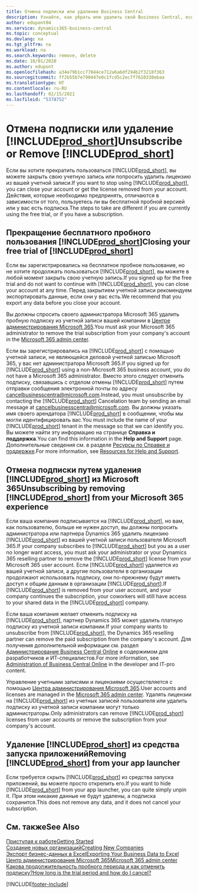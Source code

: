```yaml
---
title: Отмена подписки или удаление Business Central
description: Узнайте, как убрать или удалить свой Business Central, если у вас есть пробная подписка или если у вас есть платная подписка.
author: edupont04
ms.service: dynamics365-business-central
ms.topic: conceptual
ms.devlang: na
ms.tgt_pltfrm: na
ms.workload: na
ms.search.keywords: remove, delete
ms.date: 10/01/2020
ms.author: edupont
ms.openlocfilehash: a34e79b1cc77844ce712a6a6df294b2f3218f363
ms.sourcegitcommit: ff2b55b7e790447e0c1fcd5c2ec7f7610338ebaa
ms.translationtype: HT
ms.contentlocale: ru-RU
ms.lasthandoff: 02/15/2021
ms.locfileid: "5378752"
---
```

# <a name="unsubscribe-or-remove-prod_short"></a><span data-ttu-id="1e52d-103">Отмена подписки или удаление [!INCLUDE[prod_short](includes/prod_short.md)]</span><span class="sxs-lookup"><span data-stu-id="1e52d-103">Unsubscribe or Remove [!INCLUDE[prod_short](includes/prod_short.md)]</span></span>

<span data-ttu-id="1e52d-104">Если вы хотите прекратить пользоваться [!INCLUDE[prod_short](includes/prod_short.md)], вы можете закрыть свою учетную запись или попросить удалить лицензию из вашей учетной записи.</span><span class="sxs-lookup"><span data-stu-id="1e52d-104">If you want to stop using [!INCLUDE[prod_short](includes/prod_short.md)], you can close your account or get the license removed from your account.</span></span> <span data-ttu-id="1e52d-105">Действия, которые необходимо предпринять, отличаются в зависимости от того, пользуетесь ли вы бесплатной пробной версией или у вас есть подписка.</span><span class="sxs-lookup"><span data-stu-id="1e52d-105">The steps to take are different if you are currently using the free trial, or if you have a subscription.</span></span>  

## <a name="closing-your-free-trial-of-prod_short"></a><span data-ttu-id="1e52d-106">Прекращение бесплатного пробного пользования [!INCLUDE[prod_short](includes/prod_short.md)]</span><span class="sxs-lookup"><span data-stu-id="1e52d-106">Closing your free trial of [!INCLUDE[prod_short](includes/prod_short.md)]</span></span>

<span data-ttu-id="1e52d-107">Если вы зарегистрировались на бесплатное пробное пользование, но не хотите продолжать пользоваться [!INCLUDE[prod_short](includes/prod_short.md)], вы можете в любой момент закрыть свою учетную запись.</span><span class="sxs-lookup"><span data-stu-id="1e52d-107">If you signed up for the free trial and do not want to continue with [!INCLUDE[prod_short](includes/prod_short.md)], you can close your account at any time.</span></span> <span data-ttu-id="1e52d-108">Перед закрытием учетной записи рекомендуем экспортировать данные, если они у вас есть.</span><span class="sxs-lookup"><span data-stu-id="1e52d-108">We recommend that you export any data before you close your account.</span></span> 

<span data-ttu-id="1e52d-109">Вы должны спросить своего администратора Microsoft 365 удалить пробную подписку из учетной записи вашей компании в [Центре администрирования Microsoft 365](https://admin.microsoft.com/).</span><span class="sxs-lookup"><span data-stu-id="1e52d-109">You must ask your Microsoft 365 administrator to remove the trial subscription from your company's account in the [Microsoft 365 admin center](https://admin.microsoft.com/).</span></span>  

<span data-ttu-id="1e52d-110">Если вы зарегистрировались на [!INCLUDE[prod_short](includes/prod_short.md)] с помощью учетной записи, не являющейся деловой учетной записью Microsoft 365, у вас нет администратора Microsoft 365.</span><span class="sxs-lookup"><span data-stu-id="1e52d-110">If you signed up for [!INCLUDE[prod_short](includes/prod_short.md)] using a non-Microsoft 365 business account, you do not have a Microsoft 365 administrator.</span></span> <span data-ttu-id="1e52d-111">Вместо этого следует отменить подписку, связавшись с отделом отмены [!INCLUDE[prod_short](includes/prod_short.md)] путем отправки сообщения электронной почты по адресу [cancelbusinesscentra@microsoft.com](mailto:cancelbusinesscentra@microsoft.com).</span><span class="sxs-lookup"><span data-stu-id="1e52d-111">Instead, you must unsubscribe by contacting the [!INCLUDE[prod_short](includes/prod_short.md)] Cancelation team by sending an email message at [cancelbusinesscentra@microsoft.com](mailto:cancelbusinesscentra@microsoft.com).</span></span> <span data-ttu-id="1e52d-112">Вы должны указать имя своего арендатора [!INCLUDE[prod_short](includes/prod_short.md)] в сообщении, чтобы мы могли идентифицировать вас.</span><span class="sxs-lookup"><span data-stu-id="1e52d-112">You must include the name of your [!INCLUDE[prod_short](includes/prod_short.md)] tenant in the message so that we can identify you.</span></span> <span data-ttu-id="1e52d-113">Вы можете найти эту информацию на странице **Справка и поддержка**.</span><span class="sxs-lookup"><span data-stu-id="1e52d-113">You can find this information in the **Help and Support** page.</span></span> <span data-ttu-id="1e52d-114">Дополнительные сведения см. в разделе [Ресурсы по Справке и поддержке](product-help-and-support.md).</span><span class="sxs-lookup"><span data-stu-id="1e52d-114">For more information, see [Resources for Help and Support](product-help-and-support.md).</span></span>  

## <a name="unsubscribing-by-removing-prod_short-from-your-microsoft-365-experience"></a><span data-ttu-id="1e52d-115">Отмена подписки путем удаления [!INCLUDE[prod_short](includes/prod_short.md)] из Microsoft 365</span><span class="sxs-lookup"><span data-stu-id="1e52d-115">Unsubscribing by removing [!INCLUDE[prod_short](includes/prod_short.md)] from your Microsoft 365 experience</span></span>

<span data-ttu-id="1e52d-116">Если ваша компания подписывается на [!INCLUDE[prod_short](includes/prod_short.md)], но вам, как пользователю, больше не нужен доступ, вы должны попросить администратора или партнера Dynamics 365 удалить лицензию [!INCLUDE[prod_short](includes/prod_short.md)] из вашей учетной записи пользователя Microsoft 365.</span><span class="sxs-lookup"><span data-stu-id="1e52d-116">If your company subscribes to [!INCLUDE[prod_short](includes/prod_short.md)] but you as a user no longer want access, you must ask your administrator or your Dynamics 365 reselling partner to remove the [!INCLUDE[prod_short](includes/prod_short.md)] license from your Microsoft 365 user account.</span></span> <span data-ttu-id="1e52d-117">Если [!INCLUDE[prod_short](includes/prod_short.md)] удаляется из вашей учетной записи, а другие пользователи в организации продолжают использовать подписку, они по-прежнему будут иметь доступ к общим данным в организации [!INCLUDE[prod_short](includes/prod_short.md)].</span><span class="sxs-lookup"><span data-stu-id="1e52d-117">If [!INCLUDE[prod_short](includes/prod_short.md)] is removed from your user account, and your company continues the subscription, your coworkers will still have access to your shared data in the [!INCLUDE[prod_short](includes/prod_short.md)] company.</span></span>  

<span data-ttu-id="1e52d-118">Если ваша компания желает отменить подписку на [!INCLUDE[prod_short](includes/prod_short.md)], партнер Dynamics 365 может удалить платную подписку из учетной записи компании.</span><span class="sxs-lookup"><span data-stu-id="1e52d-118">If your company wants to unsubscribe from [!INCLUDE[prod_short](includes/prod_short.md)], the Dynamics 365 reselling partner can remove the paid subscription from the company's account.</span></span> <span data-ttu-id="1e52d-119">Для получения дополнительной информации см. раздел [Администрирование Business Central Online](/dynamics365/business-central/dev-itpro/administration/tenant-administration) в содержимом для разработчиков и ИТ-специалистов.</span><span class="sxs-lookup"><span data-stu-id="1e52d-119">For more information, see [Administration of Business Central Online](/dynamics365/business-central/dev-itpro/administration/tenant-administration) in the developer and IT-pro content.</span></span>  

<span data-ttu-id="1e52d-120">Управление учетными записями и лицензиями осуществляется с помощью [Центра администрирования Microsoft 365](https://admin.microsoft.com/).</span><span class="sxs-lookup"><span data-stu-id="1e52d-120">User accounts and licenses are managed in the [Microsoft 365 admin center](https://admin.microsoft.com/).</span></span> <span data-ttu-id="1e52d-121">Удалять лицензии на [!INCLUDE[prod_short](includes/prod_short.md)] из учетных записей пользователя или удалить подписку из учетной записи компании могут только администраторы.</span><span class="sxs-lookup"><span data-stu-id="1e52d-121">Only administrators can remove [!INCLUDE[prod_short](includes/prod_short.md)] licenses from user accounts or remove the subscription from your company's account.</span></span>  

## <a name="removing-prod_short-from-your-app-launcher"></a><span data-ttu-id="1e52d-122">Удаление [!INCLUDE[prod_short](includes/prod_short.md)] из средства запуска приложений</span><span class="sxs-lookup"><span data-stu-id="1e52d-122">Removing [!INCLUDE[prod_short](includes/prod_short.md)] from your app launcher</span></span>
<span data-ttu-id="1e52d-123">Если требуется скрыть [!INCLUDE[prod_short](includes/prod_short.md)] из средства запуска приложений, вы можете просто открепить его.</span><span class="sxs-lookup"><span data-stu-id="1e52d-123">If you want to hide [!INCLUDE[prod_short](includes/prod_short.md)] from your app launcher, you can quite simply unpin it.</span></span> <span data-ttu-id="1e52d-124">При этом никакие данные не будут удалены, а подписка сохранится.</span><span class="sxs-lookup"><span data-stu-id="1e52d-124">This does not remove any data, and it does not cancel your subscription.</span></span>  

## <a name="see-also"></a><span data-ttu-id="1e52d-125">См. также</span><span class="sxs-lookup"><span data-stu-id="1e52d-125">See Also</span></span>
[<span data-ttu-id="1e52d-126">Приступая к работе</span><span class="sxs-lookup"><span data-stu-id="1e52d-126">Getting Started</span></span>](product-get-started.md)  
[<span data-ttu-id="1e52d-127">Создание новых организаций</span><span class="sxs-lookup"><span data-stu-id="1e52d-127">Creating New Companies</span></span>](about-new-company.md)  
[<span data-ttu-id="1e52d-128">Экспорт бизнес-данных в Excel</span><span class="sxs-lookup"><span data-stu-id="1e52d-128">Exporting Your Business Data to Excel</span></span>](about-export-data.md)  
[<span data-ttu-id="1e52d-129">Центр администрирования Microsoft 365</span><span class="sxs-lookup"><span data-stu-id="1e52d-129">Microsoft 365 admin center</span></span>](https://admin.microsoft.com/)  
[<span data-ttu-id="1e52d-130">Какова продолжительность пробного периода и как отменить подписку?</span><span class="sxs-lookup"><span data-stu-id="1e52d-130">How long is the trial period and how do I cancel?</span></span>](https://community.dynamics.com/business/b/financials/archive/2016/11/28/how-long-is-the-trial-period-and-how-do-i-cancel)  


[!INCLUDE[footer-include](includes/footer-banner.md)]